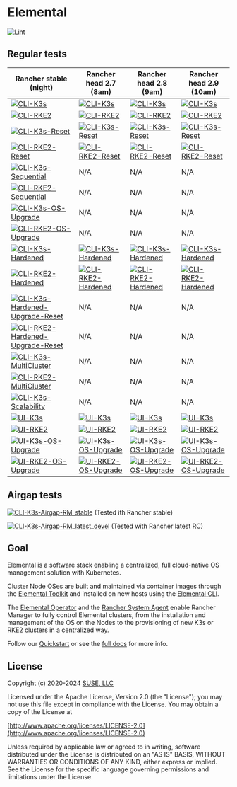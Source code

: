 # Elemental

[![Lint](https://github.com/rancher/elemental/actions/workflows/lint.yaml/badge.svg?branch=main)](https://github.com/rancher/elemental/actions/workflows/lint.yaml)

## Regular tests

| Rancher stable (night) | Rancher head 2.7 (8am) | Rancher head 2.8 (9am) | Rancher head 2.9 (10am) |
| - | - | - | - |
| [![CLI-K3s](https://github.com/rancher/elemental/actions/workflows/cli-k3s-rm_stable.yaml/badge.svg?branch=main)](https://github.com/rancher/elemental/actions/workflows/cli-k3s-rm_stable.yaml) | [![CLI-K3s](https://github.com/rancher/elemental/actions/workflows/cli-k3s-rm_head_2.7.yaml/badge.svg?branch=main)](https://github.com/rancher/elemental/actions/workflows/cli-k3s-rm_head_2.7.yaml) | [![CLI-K3s](https://github.com/rancher/elemental/actions/workflows/cli-k3s-rm_head_2.8.yaml/badge.svg?branch=main)](https://github.com/rancher/elemental/actions/workflows/cli-k3s-rm_head_2.8.yaml) | [![CLI-K3s](https://github.com/rancher/elemental/actions/workflows/cli-k3s-rm_head_2.9.yaml/badge.svg?branch=main)](https://github.com/rancher/elemental/actions/workflows/cli-k3s-rm_head_2.9.yaml)
| [![CLI-RKE2](https://github.com/rancher/elemental/actions/workflows/cli-rke2-rm_stable.yaml/badge.svg?branch=main)](https://github.com/rancher/elemental/actions/workflows/cli-rke2-rm_stable.yaml)| [![CLI-RKE2](https://github.com/rancher/elemental/actions/workflows/cli-rke2-rm_head_2.7.yaml/badge.svg?branch=main)](https://github.com/rancher/elemental/actions/workflows/cli-rke2-rm_head_2.7.yaml) | [![CLI-RKE2](https://github.com/rancher/elemental/actions/workflows/cli-rke2-rm_head_2.8.yaml/badge.svg?branch=main)](https://github.com/rancher/elemental/actions/workflows/cli-rke2-rm_head_2.8.yaml) | [![CLI-RKE2](https://github.com/rancher/elemental/actions/workflows/cli-rke2-rm_head_2.9.yaml/badge.svg?branch=main)](https://github.com/rancher/elemental/actions/workflows/cli-rke2-rm_head_2.9.yaml) 
| [![CLI-K3s-Reset](https://github.com/rancher/elemental/actions/workflows/cli-k3s-reset-rm_stable.yaml/badge.svg?branch=main)](https://github.com/rancher/elemental/actions/workflows/cli-k3s-reset-rm_stable.yaml) | [![CLI-K3s-Reset](https://github.com/rancher/elemental/actions/workflows/cli-k3s-reset-rm_head_2.7.yaml/badge.svg?branch=main)](https://github.com/rancher/elemental/actions/workflows/cli-k3s-reset-rm_head_2.7.yaml) | [![CLI-K3s-Reset](https://github.com/rancher/elemental/actions/workflows/cli-k3s-reset-rm_head_2.8.yaml/badge.svg?branch=main)](https://github.com/rancher/elemental/actions/workflows/cli-k3s-reset-rm_head_2.8.yaml) | [![CLI-K3s-Reset](https://github.com/rancher/elemental/actions/workflows/cli-k3s-reset-rm_head_2.9.yaml/badge.svg?branch=main)](https://github.com/rancher/elemental/actions/workflows/cli-k3s-reset-rm_head_2.9.yaml) 
| [![CLI-RKE2-Reset](https://github.com/rancher/elemental/actions/workflows/cli-rke2-reset-rm_stable.yaml/badge.svg?branch=main)](https://github.com/rancher/elemental/actions/workflows/cli-rke2-reset-rm_stable.yaml) | [![CLI-RKE2-Reset](https://github.com/rancher/elemental/actions/workflows/cli-rke2-reset-rm_head_2.7.yaml/badge.svg?branch=main)](https://github.com/rancher/elemental/actions/workflows/cli-rke2-reset-rm_head_2.7.yaml) | [![CLI-RKE2-Reset](https://github.com/rancher/elemental/actions/workflows/cli-rke2-reset-rm_head_2.8.yaml/badge.svg?branch=main)](https://github.com/rancher/elemental/actions/workflows/cli-rke2-reset-rm_head_2.8.yaml) |[![CLI-RKE2-Reset](https://github.com/rancher/elemental/actions/workflows/cli-rke2-reset-rm_head_2.9.yaml/badge.svg?branch=main)](https://github.com/rancher/elemental/actions/workflows/cli-rke2-reset-rm_head_2.9.yaml)
| [![CLI-K3s-Sequential](https://github.com/rancher/elemental/actions/workflows/cli-k3s-sequential-rm_stable.yaml/badge.svg?branch=main)](https://github.com/rancher/elemental/actions/workflows/cli-k3s-sequential-rm_stable.yaml) | N/A | N/A | N/A
| [![CLI-RKE2-Sequential](https://github.com/rancher/elemental/actions/workflows/cli-rke2-sequential-rm_stable.yaml/badge.svg?branch=main)](https://github.com/rancher/elemental/actions/workflows/cli-rke2-sequential-rm_stable.yaml) | N/A | N/A |N/A
| [![CLI-K3s-OS-Upgrade](https://github.com/rancher/elemental/actions/workflows/cli-k3s-os-upgrade-rm_stable.yaml/badge.svg?branch=main)](https://github.com/rancher/elemental/actions/workflows/cli-k3s-os-upgrade-rm_stable.yaml) | N/A | N/A | N/A
| [![CLI-RKE2-OS-Upgrade](https://github.com/rancher/elemental/actions/workflows/cli-rke2-os-upgrade-rm_stable.yaml/badge.svg?branch=main)](https://github.com/rancher/elemental/actions/workflows/cli-rke2-os-upgrade-rm_stable.yaml) | N/A | N/A |N/A
| [![CLI-K3s-Hardened](https://github.com/rancher/elemental/actions/workflows/cli-k3s-hardened-rm_stable.yaml/badge.svg?branch=main)](https://github.com/rancher/elemental/actions/workflows/cli-k3s-hardened-rm_stable.yaml) | [![CLI-K3s-Hardened](https://github.com/rancher/elemental/actions/workflows/cli-k3s-hardened-rm_head_2.7.yaml/badge.svg?branch=main)](https://github.com/rancher/elemental/actions/workflows/cli-k3s-hardened-rm_head_2.7.yaml) | [![CLI-K3s-Hardened](https://github.com/rancher/elemental/actions/workflows/cli-k3s-hardened-rm_head_2.8.yaml/badge.svg?branch=main)](https://github.com/rancher/elemental/actions/workflows/cli-k3s-hardened-rm_head_2.8.yaml) | [![CLI-K3s-Hardened](https://github.com/rancher/elemental/actions/workflows/cli-k3s-hardened-rm_head_2.9.yaml/badge.svg?branch=main)](https://github.com/rancher/elemental/actions/workflows/cli-k3s-hardened-rm_head_2.9.yaml)  
| [![CLI-RKE2-Hardened](https://github.com/rancher/elemental/actions/workflows/cli-rke2-hardened-rm_stable.yaml/badge.svg?branch=main)](https://github.com/rancher/elemental/actions/workflows/cli-rke2-hardened-rm_stable.yaml) | [![CLI-RKE2-Hardened](https://github.com/rancher/elemental/actions/workflows/cli-rke2-hardened-rm_head_2.7.yaml/badge.svg?branch=main)](https://github.com/rancher/elemental/actions/workflows/cli-rke2-hardened-rm_head_2.7.yaml) | [![CLI-RKE2-Hardened](https://github.com/rancher/elemental/actions/workflows/cli-rke2-hardened-rm_head_2.8.yaml/badge.svg?branch=main)](https://github.com/rancher/elemental/actions/workflows/cli-rke2-hardened-rm_head_2.8.yaml) | [![CLI-RKE2-Hardened](https://github.com/rancher/elemental/actions/workflows/cli-rke2-hardened-rm_head_2.9.yaml/badge.svg?branch=main)](https://github.com/rancher/elemental/actions/workflows/cli-rke2-hardened-rm_head_2.9.yaml) 
| [![CLI-K3s-Hardened-Upgrade-Reset](https://github.com/rancher/elemental/actions/workflows/cli-k3s-hardened-upgrade-reset-rm_stable.yaml/badge.svg?branch=main)](https://github.com/rancher/elemental/actions/workflows/cli-k3s-hardened-upgrade-reset-rm_stable.yaml) | N/A | N/A | N/A 
| [![CLI-RKE2-Hardened-Upgrade-Reset](https://github.com/rancher/elemental/actions/workflows/cli-rke2-hardened-upgrade-reset-rm_stable.yaml/badge.svg?branch=main)](https://github.com/rancher/elemental/actions/workflows/cli-rke2-hardened-upgrade-reset-rm_stable.yaml) | N/A | N/A | N/A  
| [![CLI-K3s-MultiCluster](https://github.com/rancher/elemental/actions/workflows/cli-k3s-multi_cluster-rm_stable.yaml/badge.svg?branch=main)](https://github.com/rancher/elemental/actions/workflows/cli-k3s-multi_cluster-rm_stable.yaml) | N/A | N/A | N/A
| [![CLI-RKE2-MultiCluster](https://github.com/rancher/elemental/actions/workflows/cli-rke2-multi_cluster-rm_stable.yaml/badge.svg?branch=main)](https://github.com/rancher/elemental/actions/workflows/cli-rke2-multi_cluster-rm_stable.yaml) | N/A | N/A | N/A
| [![CLI-K3s-Scalability](https://github.com/rancher/elemental/actions/workflows/cli-k3s-scalability-rm_stable.yaml/badge.svg?branch=main)](https://github.com/rancher/elemental/actions/workflows/cli-k3s-scalability-rm_stable.yaml) | N/A | N/A | N/A
| [![UI-K3s](https://github.com/rancher/elemental/actions/workflows/ui-k3s-rm_stable.yaml/badge.svg?branch=main)](https://github.com/rancher/elemental/actions/workflows/ui-k3s-rm_stable.yaml) | [![UI-K3s](https://github.com/rancher/elemental/actions/workflows/ui-k3s-rm_head_2.7.yaml/badge.svg?branch=main)](https://github.com/rancher/elemental/actions/workflows/ui-k3s-rm_head_2.7.yaml) | [![UI-K3s](https://github.com/rancher/elemental/actions/workflows/ui-k3s-rm_head_2.8.yaml/badge.svg?branch=main)](https://github.com/rancher/elemental/actions/workflows/ui-k3s-rm_head_2.8.yaml) | [![UI-K3s](https://github.com/rancher/elemental/actions/workflows/ui-k3s-rm_head_2.9.yaml/badge.svg?branch=main)](https://github.com/rancher/elemental/actions/workflows/ui-k3s-rm_head_2.9.yaml)
| [![UI-RKE2](https://github.com/rancher/elemental/actions/workflows/ui-rke2-rm_stable.yaml/badge.svg?branch=main)](https://github.com/rancher/elemental/actions/workflows/ui-rke2-rm_stable.yaml) | [![UI-RKE2](https://github.com/rancher/elemental/actions/workflows/ui-rke2-rm_head_2.7.yaml/badge.svg?branch=main)](https://github.com/rancher/elemental/actions/workflows/ui-rke2-rm_head_2.7.yaml) | [![UI-RKE2](https://github.com/rancher/elemental/actions/workflows/ui-rke2-rm_head_2.8.yaml/badge.svg?branch=main)](https://github.com/rancher/elemental/actions/workflows/ui-rke2-rm_head_2.8.yaml) | [![UI-RKE2](https://github.com/rancher/elemental/actions/workflows/ui-rke2-rm_head_2.9.yaml/badge.svg?branch=main)](https://github.com/rancher/elemental/actions/workflows/ui-rke2-rm_head_2.9.yaml) 
| [![UI-K3s-OS-Upgrade](https://github.com/rancher/elemental/actions/workflows/ui-k3s-os-upgrade-rm_stable.yaml/badge.svg?branch=main)](https://github.com/rancher/elemental/actions/workflows/ui-k3s-os-upgrade-rm_stable.yaml) | [![UI-K3s-OS-Upgrade](https://github.com/rancher/elemental/actions/workflows/ui-k3s-os-upgrade-rm_head_2.7.yaml/badge.svg?branch=main)](https://github.com/rancher/elemental/actions/workflows/ui-k3s-os-upgrade-rm_head_2.7.yaml) | [![UI-K3s-OS-Upgrade](https://github.com/rancher/elemental/actions/workflows/ui-k3s-os-upgrade-rm_head_2.8.yaml/badge.svg?branch=main)](https://github.com/rancher/elemental/actions/workflows/ui-k3s-os-upgrade-rm_head_2.8.yaml) | [![UI-K3s-OS-Upgrade](https://github.com/rancher/elemental/actions/workflows/ui-k3s-os-upgrade-rm_head_2.9.yaml/badge.svg?branch=main)](https://github.com/rancher/elemental/actions/workflows/ui-k3s-os-upgrade-rm_head_2.9.yaml)
| [![UI-RKE2-OS-Upgrade](https://github.com/rancher/elemental/actions/workflows/ui-rke2-os-upgrade-rm_stable.yaml/badge.svg?branch=main)](https://github.com/rancher/elemental/actions/workflows/ui-rke2-os-upgrade-rm_stable.yaml) | [![UI-RKE2-OS-Upgrade](https://github.com/rancher/elemental/actions/workflows/ui-rke2-os-upgrade-rm_head_2.7.yaml/badge.svg?branch=main)](https://github.com/rancher/elemental/actions/workflows/ui-rke2-os-upgrade-rm_head_2.7.yaml) | [![UI-RKE2-OS-Upgrade](https://github.com/rancher/elemental/actions/workflows/ui-rke2-os-upgrade-rm_head_2.8.yaml/badge.svg?branch=main)](https://github.com/rancher/elemental/actions/workflows/ui-rke2-os-upgrade-rm_head_2.8.yaml) | [![UI-RKE2-OS-Upgrade](https://github.com/rancher/elemental/actions/workflows/ui-rke2-os-upgrade-rm_head_2.9.yaml/badge.svg?branch=main)](https://github.com/rancher/elemental/actions/workflows/ui-rke2-os-upgrade-rm_head_2.9.yaml)

## Airgap tests

[![CLI-K3s-Airgap-RM_stable](https://github.com/rancher/elemental/actions/workflows/cli-k3s-airgap_rm_stable.yaml/badge.svg?branch=main)](https://github.com/rancher/elemental/actions/workflows/cli-k3s-airgap_rm_stable.yaml) (Tested ith Rancher stable)

[![CLI-K3s-Airgap-RM_latest_devel](https://github.com/rancher/elemental/actions/workflows/cli-k3s-airgap_rm_latest_dev.yaml/badge.svg?branch=main)](https://github.com/rancher/elemental/actions/workflows/cli-k3s-airgap_rm_latest_dev.yaml) (Tested with Rancher latest RC)

## Goal

Elemental is a software stack enabling a centralized, full cloud-native OS management solution with Kubernetes.

Cluster Node OSes are built and maintained via container images through the [Elemental Toolkit](https://rancher.github.io/elemental-toolkit/) and installed on new hosts using the [Elemental CLI](https://github.com/rancher/elemental-cli).

The [Elemental Operator](https://github.com/rancher/elemental-operator) and the [Rancher System Agent](https://github.com/rancher/system-agent) enable Rancher Manager to fully control Elemental clusters, from the installation and management of the OS on the Nodes to the provisioning of new K3s or RKE2 clusters in a centralized way.

Follow our [Quickstart](https://rancher.github.io/elemental/quickstart/) or see the [full docs](https://rancher.github.io/elemental/) for more info.

## License

Copyright (c) 2020-2024 [SUSE, LLC](http://suse.com)

Licensed under the Apache License, Version 2.0 (the "License");
you may not use this file except in compliance with the License.
You may obtain a copy of the License at

[http://www.apache.org/licenses/LICENSE-2.0](http://www.apache.org/licenses/LICENSE-2.0)

Unless required by applicable law or agreed to in writing, software
distributed under the License is distributed on an "AS IS" BASIS,
WITHOUT WARRANTIES OR CONDITIONS OF ANY KIND, either express or implied.
See the License for the specific language governing permissions and
limitations under the License.
